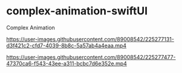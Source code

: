 # complex-animation-swiftUI
Complex Animation


https://user-images.githubusercontent.com/89008542/225277131-d3f421c2-cfd7-4039-8b8c-5a57ab4a4eaa.mp4



https://user-images.githubusercontent.com/89008542/225277477-47370ca6-f543-43ee-a311-bcbc7d6e352e.mp4

